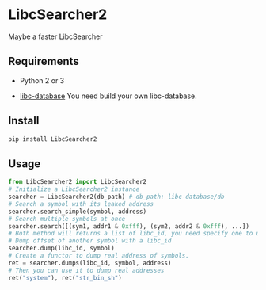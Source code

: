# LibcSearcher2
Maybe a faster LibcSearcher

## Requirements

- Python 2 or 3

- [libc-database](https://github.com/niklasb/libc-database) You need build your own libc-database.

## Install

```sh
pip install LibcSearcher2
```

## Usage

```python
from LibcSearcher2 import LibcSearcher2
# Initialize a LibcSearcher2 instance
searcher = LibcSearcher2(db_path) # db_path: libc-database/db
# Search a symbol with its leaked address
searcher.search_simple(symbol, address)
# Search multiple symbols at once
searcher.search([(sym1, addr1 & 0xfff), (sym2, addr2 & 0xfff), ...])
# Both method will returns a list of libc_id, you need specify one to use later.
# Dump offset of another symbol with a libc_id
searcher.dump(libc_id, symbol)
# Create a functor to dump real address of symbols.
ret = searcher.dumps(libc_id, symbol, address)
# Then you can use it to dump real addresses
ret("system"), ret("str_bin_sh")
```

